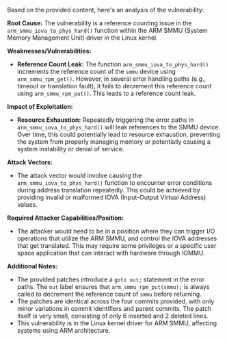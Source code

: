 Based on the provided content, here's an analysis of the vulnerability:

**Root Cause:**
The vulnerability is a reference counting issue in the `arm_smmu_iova_to_phys_hard()` function within the ARM SMMU (System Memory Management Unit) driver in the Linux kernel.

**Weaknesses/Vulnerabilities:**
- **Reference Count Leak:** The function `arm_smmu_iova_to_phys_hard()` increments the reference count of the `smmu` device using `arm_smmu_rpm_get()`. However, in several error handling paths (e.g., timeout or translation fault), it fails to decrement this reference count using `arm_smmu_rpm_put()`. This leads to a reference count leak.

**Impact of Exploitation:**
- **Resource Exhaustion:** Repeatedly triggering the error paths in `arm_smmu_iova_to_phys_hard()` will leak references to the SMMU device. Over time, this could potentially lead to resource exhaustion, preventing the system from properly managing memory or potentially causing a system instability or denial of service.

**Attack Vectors:**
- The attack vector would involve causing the `arm_smmu_iova_to_phys_hard()` function to encounter error conditions during address translation repeatedly. This could be achieved by providing invalid or malformed IOVA (Input-Output Virtual Address) values.

**Required Attacker Capabilities/Position:**
- The attacker would need to be in a position where they can trigger I/O operations that utilize the ARM SMMU, and control the IOVA addresses that get translated. This may require some privileges or a specific user space application that can interact with hardware through IOMMU.

**Additional Notes:**
- The provided patches introduce a `goto out;` statement in the error paths. The `out` label ensures that `arm_smmu_rpm_put(smmu);` is always called to decrement the reference count of `smmu` before returning.
- The patches are identical across the four commits provided, with only minor variations in commit identifiers and parent commits. The patch itself is very small, consisting of only 6 inserted and 2 deleted lines.
- This vulnerability is in the Linux kernel driver for ARM SMMU, affecting systems using ARM architecture.